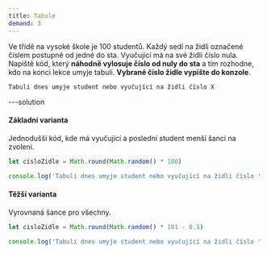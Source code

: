 ```yaml
---
title: Tabule
demand: 3
---
```


Ve třídě na vysoké škole je 100 studentů. Každý sedí na židli označené číslem postupně od jedné do sta. Vyučující má na své židli číslo nula. Napiště kód, který **náhodně vylosuje číslo od nuly do sta** a tím rozhodne, kdo na konci lekce umyje tabuli. **Vybrané číslo židle vypište do konzole**.

```text
Tabuli dnes umyje student nebo vyučující na židli číslo X
```

---solution

#### Základní varianta

Jednodušší kód, kde má vyučující a poslední student menší šanci na zvolení.

```js
let cisloZidle = Math.round(Math.random() * 100)

console.log('Tabuli dnes umyje student nebo vyučující na židli číslo ' + cisloZidle)
```

#### Těžší varianta

Vyrovnaná šance pro všechny.

```js
let cisloZidle = Math.round(Math.random() * 101 - 0.5)

console.log('Tabuli dnes umyje student nebo vyučující na židli číslo ' + cisloZidle)
```
